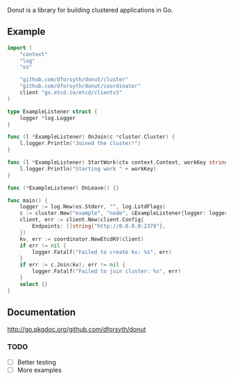 Donut is a library for building clustered applications in Go.

## Example

```go
import (
	"context"
	"log"
	"os"

	"github.com/dforsyth/donut/cluster"
	"github.com/dforsyth/donut/coordinator"
	client "go.etcd.io/etcd/clientv3"
)

type ExampleListener struct {
	logger *log.Logger
}

func (l *ExampleListener) OnJoin(c *cluster.Cluster) {
	l.logger.Println("Joined the cluster!")
}

func (l *ExampleListener) StartWork(ctx context.Context, workKey string) {
	l.logger.Println("Starting work " + workKey)
}

func (*ExampleListener) OnLeave() {}

func main() {
	logger := log.New(os.Stderr, "", log.LstdFlags)
	c := cluster.New("example", "node", &ExampleListener{logger: logger})
	client, err := client.New(client.Config{
		Endpoints: []string{"http://0.0.0.0:2379"},
	})
	kv, err := coordinator.NewEtcdKV(client)
	if err != nil {
		logger.Fatalf("Failed to create kv: %s", err)
	}
	if err := c.Join(kv); err != nil {
		logger.Fatalf("Failed to join cluster: %s", err)
	}
	select {}
}
```

## Documentation

http://go.pkgdoc.org/github.com/dforsyth/donut


### TODO
- [ ] Better testing
- [ ] More examples
